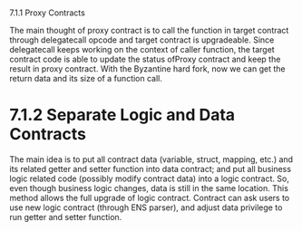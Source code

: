 #

7.1.1 Proxy Contracts

The main thought of proxy contract is to call the function in target contract through
delegatecall opcode and target contract is upgradeable. Since delegatecall keeps
working on the context of caller function, the target contract code is able to update
the status ofProxy contract and keep the result in proxy contract. With the Byzantine
hard fork, now we can get the return data and its size of a function call.

# 7.1.2 Separate Logic and Data Contracts

The main idea is to put all contract data (variable, struct, mapping, etc.) and its
related getter and setter function into data contract; and put all business logic related
code (possibly modify contract data) into a logic contract. So, even though business
logic changes, data is still in the same location. This method allows the full upgrade
of logic contract. Contract can ask users to use new logic contract (through ENS
parser), and adjust data privilege to run getter and setter function.
